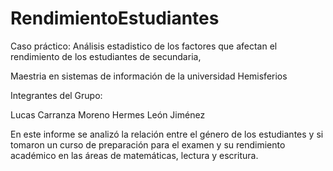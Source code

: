 # RendimientoEstudiantes

Caso práctico:
Análisis estadistico de los factores que afectan el rendimiento de los estudiantes de secundaria, 

Maestria en sistemas de información de la universidad Hemisferios

Integrantes del Grupo:

Lucas Carranza Moreno
Hermes León Jiménez

En este informe se analizó la relación entre el género de los estudiantes y si tomaron un curso de preparación para el examen y su rendimiento académico en las áreas de matemáticas, lectura y escritura.
